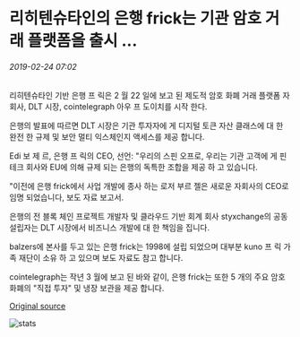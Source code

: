 # 리히텐슈타인의 은행 frick는 기관 암호 거래 플랫폼을 출시 ...

###### 2019-02-24 07:02

리히텐슈타인 기반 은행 프 릭은 2 월 22 일에 보고 된 제도적 암호 화폐 거래 플랫폼 자회사, DLT 시장, cointelegraph 아우 프 도이치를 시작 한다.

은행의 발표에 따르면 DLT 시장은 기관 투자자에 게 디지털 토큰 자산 클래스에 대 한 완전 한 규제 및 보안 멀티 익스체인지 액세스를 제공 합니다.

Edi 보 제 르, 은행 프 릭의 CEO, 선언: "우리의 스핀 오프로, 우리는 기관 고객에 게 핀 테크 회사와 EU에 의해 규제 되는 은행의 독특한 조합을 제공 하 고 있습니다.

"이전에 은행 frick에서 사업 개발에 종사 하는 로저 부르 젤은 새로운 자회사의 CEO로 임명 되었습니다, 보도 자료 보고서.

은행의 전 블록 체인 프로젝트 개발자 및 클라우드 기반 회계 회사 styxchange의 공동 설립자는 DLT 시장에서 비즈니스 개발에 대 한 책임을 집니다.

balzers에 본사를 두고 있는 은행 frick는 1998에 설립 되었으며 대부분 kuno 프 릭 가족 재단이 소유 하 고 있으며 보도 자료도 참고 합니다.

cointelegraph는 작년 3 월에 보고 된 바와 같이, 은행 frick는 또한 5 개의 주요 암호 화폐의 "직접 투자" 및 냉장 보관을 제공 합니다.

[Original source](https://cointelegraph.com/news/liechtensteins-bank-frick-launches-institutional-crypto-trading-platform)

![stats](https://c.statcounter.com/11760860/0/a89fa40b/1/ "stats")